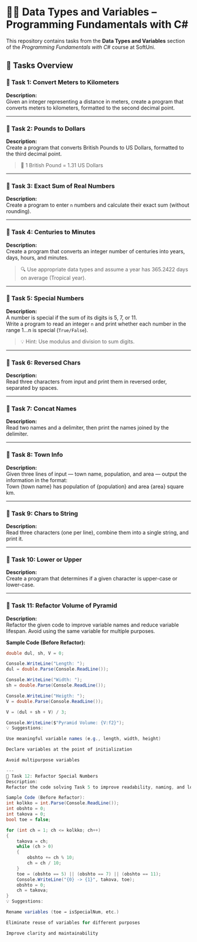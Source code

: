 # 🧑‍💻 Data Types and Variables – Programming Fundamentals with C#

This repository contains tasks from the **Data Types and Variables** section of the _Programming Fundamentals with C#_ course at SoftUni.

## 🔧 Tasks Overview

### 📝 Task 1: Convert Meters to Kilometers  
**Description:**  
Given an integer representing a distance in meters, create a program that converts meters to kilometers, formatted to the second decimal point.

---

### 📝 Task 2: Pounds to Dollars  
**Description:**  
Create a program that converts British Pounds to US Dollars, formatted to the third decimal point.  
> 💱 1 British Pound = 1.31 US Dollars

---

### 📝 Task 3: Exact Sum of Real Numbers  
**Description:**  
Create a program to enter `n` numbers and calculate their exact sum (without rounding).

---

### 📝 Task 4: Centuries to Minutes  
**Description:**  
Create a program that converts an integer number of centuries into years, days, hours, and minutes.  
> 🔍 Use appropriate data types and assume a year has 365.2422 days on average (Tropical year).

---

### 📝 Task 5: Special Numbers  
**Description:**  
A number is special if the sum of its digits is 5, 7, or 11.  
Write a program to read an integer `n` and print whether each number in the range 1…n is special (`True/False`).  
> 💡 Hint: Use modulus and division to sum digits.

---

### 📝 Task 6: Reversed Chars  
**Description:**  
Read three characters from input and print them in reversed order, separated by spaces.

---

### 📝 Task 7: Concat Names  
**Description:**  
Read two names and a delimiter, then print the names joined by the delimiter.

---

### 📝 Task 8: Town Info  
**Description:**  
Given three lines of input — town name, population, and area — output the information in the format:  
Town {town name} has population of {population} and area {area} square km.

---

### 📝 Task 9: Chars to String  
**Description:**  
Read three characters (one per line), combine them into a single string, and print it.

---

### 📝 Task 10: Lower or Upper  
**Description:**  
Create a program that determines if a given character is upper-case or lower-case.

---

### 📝 Task 11: Refactor Volume of Pyramid  
**Description:**  
Refactor the given code to improve variable names and reduce variable lifespan. Avoid using the same variable for multiple purposes.

**Sample Code (Before Refactor):**
```csharp
double dul, sh, V = 0;

Console.WriteLine("Length: ");
dul = double.Parse(Console.ReadLine());

Console.WriteLine("Width: ");
sh = double.Parse(Console.ReadLine());

Console.WriteLine("Heigth: ");
V = double.Parse(Console.ReadLine());

V = (dul + sh + V) / 3;

Console.WriteLine($"Pyramid Volume: {V:f2}");
💡 Suggestions:

Use meaningful variable names (e.g., length, width, height)

Declare variables at the point of initialization

Avoid multipurpose variables

---
📝 Task 12: Refactor Special Numbers
Description:
Refactor the code solving Task 5 to improve readability, naming, and logic structure.

Sample Code (Before Refactor):
int kolkko = int.Parse(Console.ReadLine());
int obshto = 0;
int takova = 0;
bool toe = false;

for (int ch = 1; ch <= kolkko; ch++)
{
    takova = ch;
    while (ch > 0)
    {
        obshto += ch % 10;
        ch = ch / 10;
    }
    toe = (obshto == 5) || (obshto == 7) || (obshto == 11);
    Console.WriteLine("{0} -> {1}", takova, toe);
    obshto = 0;
    ch = takova;
}
💡 Suggestions:

Rename variables (toe → isSpecialNum, etc.)

Eliminate reuse of variables for different purposes

Improve clarity and maintainability 
